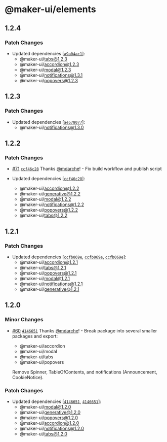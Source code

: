 # @maker-ui/elements

## 1.2.4

### Patch Changes

- Updated dependencies [[`a9a04ac1`](https://github.com/mdarche/maker-ui/commit/a9a04ac119a558a98897544fa1121761fb3dd488)]:
  - @maker-ui/tabs@1.2.3
  - @maker-ui/accordion@1.2.3
  - @maker-ui/modal@1.2.3
  - @maker-ui/notifications@1.3.1
  - @maker-ui/popovers@1.2.3

## 1.2.3

### Patch Changes

- Updated dependencies [[`ae578077`](https://github.com/mdarche/maker-ui/commit/ae578077c0ba58000d06f43c6094e8cda6ebfe10)]:
  - @maker-ui/notifications@1.3.0

## 1.2.2

### Patch Changes

- [#71](https://github.com/mdarche/maker-ui/pull/71) [`ccf46c28`](https://github.com/mdarche/maker-ui/commit/ccf46c28e765c8aee76ace7107640af9b13f65f9) Thanks [@mdarche](https://github.com/mdarche)! - Fix build workflow and publish script

- Updated dependencies [[`ccf46c28`](https://github.com/mdarche/maker-ui/commit/ccf46c28e765c8aee76ace7107640af9b13f65f9)]:
  - @maker-ui/accordion@1.2.2
  - @maker-ui/generative@1.2.2
  - @maker-ui/modal@1.2.2
  - @maker-ui/notifications@1.2.2
  - @maker-ui/popovers@1.2.2
  - @maker-ui/tabs@1.2.2

## 1.2.1

### Patch Changes

- Updated dependencies [[`ccfb069e`](https://github.com/mdarche/maker-ui/commit/ccfb069e0fd1fd40b61514b62dd959269886b3e3), [`ccfb069e`](https://github.com/mdarche/maker-ui/commit/ccfb069e0fd1fd40b61514b62dd959269886b3e3), [`ccfb069e`](https://github.com/mdarche/maker-ui/commit/ccfb069e0fd1fd40b61514b62dd959269886b3e3)]:
  - @maker-ui/accordion@1.2.1
  - @maker-ui/tabs@1.2.1
  - @maker-ui/popovers@1.2.1
  - @maker-ui/modal@1.2.1
  - @maker-ui/notifications@1.2.1
  - @maker-ui/generative@1.2.1

## 1.2.0

### Minor Changes

- [#60](https://github.com/mdarche/maker-ui/pull/60) [`4146651`](https://github.com/mdarche/maker-ui/commit/4146651ace370416da58af0e10d410b01354277d) Thanks [@mdarche](https://github.com/mdarche)! - Break package into several smaller packages and export:

  - @maker-ui/accordion
  - @maker-ui/modal
  - @maker-ui/tabs
  - @maker-ui/popovers

  Remove Spinner, TableOfContents, and notifications (Announcement, CookieNotice).

### Patch Changes

- Updated dependencies [[`4146651`](https://github.com/mdarche/maker-ui/commit/4146651ace370416da58af0e10d410b01354277d), [`4146651`](https://github.com/mdarche/maker-ui/commit/4146651ace370416da58af0e10d410b01354277d)]:
  - @maker-ui/modal@1.2.0
  - @maker-ui/generative@1.2.0
  - @maker-ui/popovers@1.2.0
  - @maker-ui/accordion@1.2.0
  - @maker-ui/notifications@1.2.0
  - @maker-ui/tabs@1.2.0

